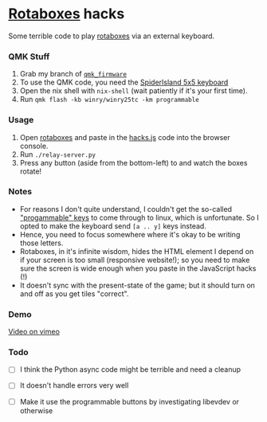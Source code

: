 # [Rotaboxes](https://rotaboxes.com/) hacks

Some terrible code to play [rotaboxes](https://rotaboxes.com/) via an external keyboard.


### QMK Stuff

1. Grab my branch of [`qmk_firmware`](https://github.com/silky/qmk_firmware/tree/rotaboxes-hacks)
1. To use the QMK code, you need the [SpiderIsland 5x5
   keyboard](https://www.aliexpress.com/item/1005002669909038.html)
1. Open the nix shell with `nix-shell` (wait patiently if it's your first
   time).
1. Run `qmk flash -kb winry/winry25tc -km programmable`


### Usage

1. Open [rotaboxes](https://rotaboxes.com/) and paste in the
   [hacks.js](./hacks.js) code into the browser console.
1. Run `./relay-server.py`
1. Press any button (aside from the bottom-left) to and watch the boxes
   rotate!


### Notes

- For reasons I don't quite understand, I couldn't get the so-called
["progammable"
keys](https://github.com/qmk/qmk_firmware/blob/master/docs/keycodes.md#programmable-button-support-idprogrammable-button) to come through to linux, which is unfortunate. So I opted to make the keyboard send `[a .. y]` keys instead.
- Hence, you need to focus somewhere where it's okay to be writing those
letters.
- Rotaboxes, in it's infinite wisdom, hides the HTML element I depend on if
your screen is too small (responsive website!); so you need to make sure the
screen is wide enough when you paste in the JavaScript hacks (!)
- It doesn't sync with the present-state of the game; but it should turn on
and off as you get tiles "correct".


### Demo

[Video on vimeo](https://vimeo.com/860187767?share=copy)



### Todo

- [ ] I think the Python async code might be terrible and need a cleanup
- [ ] It doesn't handle errors very well
- [ ] Make it use the programmable buttons by investigating libevdev or otherwise


